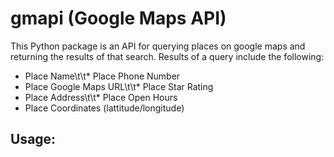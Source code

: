 # gmapi (Google Maps API)
This Python package is an API for querying places on google maps and returning the results of that search. Results of a query include the following:
* Place Name\t\t* Place Phone Number
* Place Google Maps URL\t\t* Place Star Rating
* Place Address\t\t* Place Open Hours
* Place Coordinates (lattitude/longitude)

<h2><b>Usage:</b></h2>
